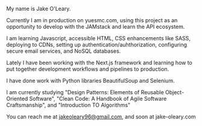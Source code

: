 My name is Jake O'Leary.

Currently I am in production on yuesmc.com, using this project as an opportunity to develop with the JAMstack and learn the API ecosystem.

I am learning Javascript, accessible HTML, CSS enhancements like SASS, deploying to CDNs, setting up authentication/auhthorization, configuring secure email services, and NoSQL databases.

Lately I have been working with the Next.js framework and learning how to put together development workflows and pipelines to production.

I have done work with Python libraries BeautifulSoup and Selenium.

I am currently studying "Design Patterns: Elements of Reusable Object-Oriented Software", "Clean Code: A Handbook of Agile Software Craftsmanship", 
and "Introduction TO Algorithms"

You can reach me at jakeoleary96@gmail.com, and soon at jake-oleary.com

<!---
JakeO96/JakeO96 is a ✨ special ✨ repository because its `README.md` (this file) appears on your GitHub profile.
You can click the Preview link to take a look at your changes.
--->
